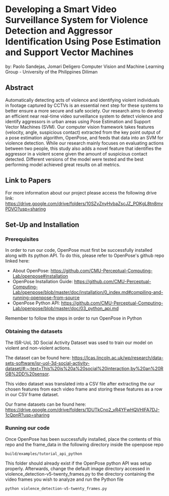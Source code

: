 # Developing a Smart Video Surveillance System for Violence Detection and Aggressor Identification Using Pose Estimation and Support Vector Machines
by: Paolo Sandejas, Jomari Deligero 
Computer Vision and Machine Learning Group - University of the Philippines Diliman

## Abstract

Automatically detecting acts of violence and identifying violent individuals in footage captured by CCTVs is an essential next step for these systems to better ensure a more secure and safe society. Our research aims to develop an efficient near real-time video surveillance system to detect violence and identify aggressors in urban areas using Pose Estimation and Support Vector Machines (SVM). Our computer vision framework takes features (velocity, angle, suspicious contact) extracted from the key point output of a pose estimation algorithm, OpenPose, and feeds that data into an SVM for violence detection. While our research mainly focuses on evaluating actions between two people, this study also adds a novel feature that identifies the aggressor in a violent scene given the amount of suspicious contact detected. Different versions of the model were tested and the best performing model achieved great results on all metrics.

## Link to Papers
For more information about our project please access the following drive link: https://drive.google.com/drive/folders/10SZvZnyHvbaZscJZ_POKgL8tn8mvPDVO?usp=sharing

## Set-Up and Installation
### Prerequisites
In order to run our code, OpenPose must first be successfully installed along with its python API. To do this, please refer to OpenPose's github repo linked here: 
- About OpenPose: https://github.com/CMU-Perceptual-Computing-Lab/openpose#installation
- OpenPose Installation Guide: https://github.com/CMU-Perceptual-Computing-Lab/openpose/blob/master/doc/installation/0_index.md#compiling-and-running-openpose-from-source
- OpenPose Python API: https://github.com/CMU-Perceptual-Computing-Lab/openpose/blob/master/doc/03_python_api.md

Remember to follow the steps in order to run OpenPose in Python

### Obtaining the datasets
The ISR-UoL 3D Social Activity Dataset was used to train our model on violent and non-violent actions. 

The dataset can be found here: https://lcas.lincoln.ac.uk/wp/research/data-sets-software/isr-uol-3d-social-activity-dataset/#:~:text=This%20is%20a%20social%20interaction,by%20an%20RGB%2DD%20sensor.

This video dataset was translated into a CSV file after extracting the our chosen features from each video frame and storing these features as a row in our CSV frame dataset.

Our frame datasets can be found here: https://drive.google.com/drive/folders/1DUTkCno2_vR4YFwHQVHlFA7DJ-1cQpnR?usp=sharing


### Running our code
Once OpenPose has been successfully installed, place the contents of this repo and the frame_data in the following directory inside the openpose repo
```
build/examples/tutorial_api_python
```
This folder should already exist if the OpenPose python API was setup properly. Afterwards, change the default image directory accessed in violence_detection-v5-twenty_frames.py to the directory containing the video frames you wish to analyze and run the Python file
```
python violence_detection-v5-twenty_frames.py
```


